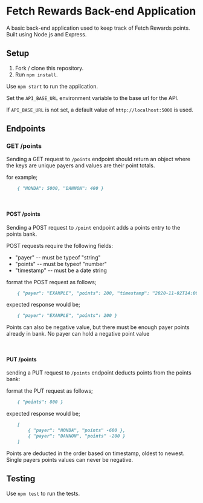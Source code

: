 # Fetch Rewards Back-end Application

A basic back-end application used to keep track of Fetch Rewards points. Built using Node.js and Express. 


## Setup

1. Fork / clone this repository.
1. Run `npm install`.

Use `npm start` to run the application.

Set the `API_BASE_URL` environment variable to the base url for the API.

If `API_BASE_URL` is not set, a default value of `http://localhost:5000` is used.


## Endpoints

### GET /points
Sending a GET request to `/points` endpoint should return an object where the keys are unique payers and values are their point totals.

for example;
```md
    { "HONDA": 5000, "DANNON": 400 }
```
&nbsp;

#### POST /points
Sending a POST request to `/point` endpoint adds a points entry to the points bank.

POST requests require the following fields:
- "payer" -- must be typeof "string"
- "points" -- must be typeof "number"
- "timestamp" -- must be a date string

format the POST request as follows;
```md
    { "payer": "EXAMPLE", "points": 200, "timestamp": "2020-11-02T14:00:00Z" }
```

expected response would be;
```md
    { "payer": "EXAMPLE", "points": 200 }
```
Points can also be negative value, but there must be enough payer points already in bank. No payer can hold a negative point value

&nbsp;

#### PUT /points
sending a PUT request to `/points` endpoint deducts points from the points bank:

format the PUT request as follows;
```md
    { "points": 800 }
```

expected response would be;
```md
    [
        { "payer": "HONDA", "points" -600 },
        { "payer": "DANNON", "points" -200 }
    ]
```
Points are deducted in the order based on timestamp, oldest to newest. Single payers points values can never be negative. 

## Testing
Use `npm test` to run the tests.